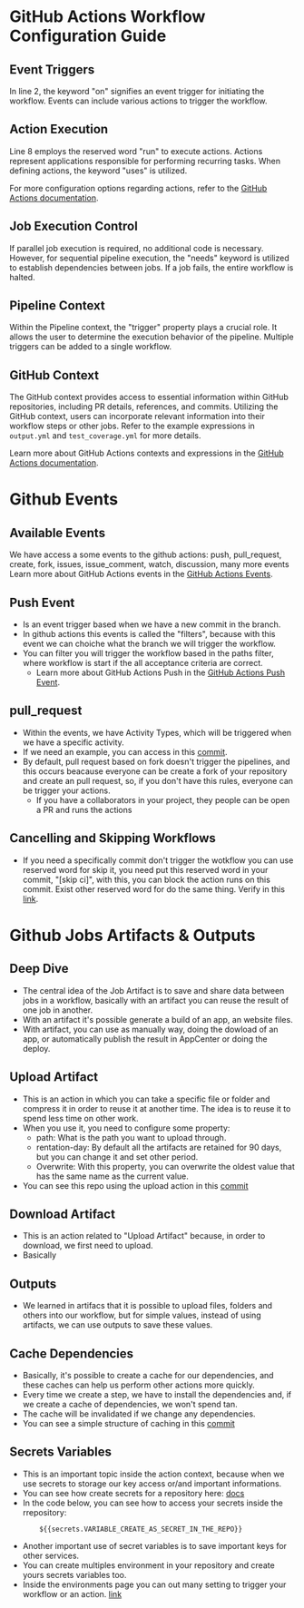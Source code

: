 # GitHub Actions Workflow Configuration Guide

## Event Triggers
In line 2, the keyword "on" signifies an event trigger for initiating the workflow. Events can include various actions to trigger the workflow.

## Action Execution
Line 8 employs the reserved word "run" to execute actions. Actions represent applications responsible for performing recurring tasks. When defining actions, the keyword "uses" is utilized.

For more configuration options regarding actions, refer to the [GitHub Actions documentation](https://github.com/marketplace/actions/checkout).

## Job Execution Control
If parallel job execution is required, no additional code is necessary. However, for sequential pipeline execution, the "needs" keyword is utilized to establish dependencies between jobs. If a job fails, the entire workflow is halted.

## Pipeline Context
Within the Pipeline context, the "trigger" property plays a crucial role. It allows the user to determine the execution behavior of the pipeline. Multiple triggers can be added to a single workflow.

## GitHub Context
The GitHub context provides access to essential information within GitHub repositories, including PR details, references, and commits. Utilizing the GitHub context, users can incorporate relevant information into their workflow steps or other jobs. Refer to the example expressions in `output.yml` and `test_coverage.yml` for more details.

Learn more about GitHub Actions contexts and expressions in the [GitHub Actions documentation](https://docs.github.com/en/actions/learn-github-actions/contexts).

# Github Events 

## Available Events
We have access a some events to the github actions: push, pull_request, create, fork, issues, issue_comment, watch, discussion, many more events
Learn more about GitHub Actions events in the [GitHub Actions Events]( https://docs.github.com/en/actions/using-workflows/events-that-trigger-workflows).

## Push Event 
* Is an event trigger based when we have a new commit in the branch.   
* In github actions this events is called the "filters", because with this event we can choiche what the branch we will trigger the workflow.
* You can filter you will trigger the workflow based in the paths filter, where workflow is start if the all acceptance criteria are correct.
    * Learn more about GitHub Actions Push in the [GitHub Actions Push Event](https://docs.github.com/en/actions/using-workflows/events-that-trigger-workflows#push).


## pull_request 
* Within the events, we have Activity Types, which will be triggered when we have a specific activity.
* If we need an example, you can access in this [commit](https://github.com/C-Brener/MarketToGo_2.0/commit/6d9dc9930d545045536305b355f9378487764e19).
* By default, pull request based on fork doesn't trigger the pipelines, and this occurs beacause everyone can be create a fork of your repository and create an pull request, so, if you don't have this rules, everyone can be trigger your actions.
    * If you have a collaborators in your project, they people can be open a PR and runs the actions

## Cancelling and Skipping Workflows
* If you need a specifically commit don't trigger the wotkflow you can use reserved word for skip it, you need put this reserved word in your commit, "[skip ci]", with this, you can block the action runs on this commit. Exist other reserved word for do the same thing. Verify in this [link](https://docs.github.com/en/actions/managing-workflow-runs/skipping-workflow-runs).

# Github Jobs Artifacts & Outputs

## Deep Dive 
* The central idea of the Job Artifact is to save and share data between jobs in a workflow, basically with an artifact you can reuse the result of one job in another.
* With an artifact it's possible generate a build of an app, an website files.
* With artifact, you can use as manually way, doing the dowload of an app, or automatically publish the result in AppCenter or doing the deploy.

## Upload Artifact
* This is an action in which you can take a specific file or folder and compress it in order to reuse it at another time. The idea is to reuse it to spend less time on other work.
* When you use it, you need to configure some property:
     * path: What is the path you want to upload through.
     * rentation-day: By default all the artifacts are retained for 90 days, but you can change it and set other period.
     * Overwrite: With this property, you can overwrite the oldest value that has the same name as the current value.
* You can see this repo using the upload action in this [commit](https://github.com/C-Brener/MarketToGo_2.0/commit/d3fd4ec67c96bfd980aec0af1551cf5dc2344c02)

## Download Artifact 
* This is an action related to "Upload Artifact" because, in order to download, we first need to upload.
* Basically 

## Outputs
* We learned in artifacs that it is possible to upload files, folders and others into our workflow, but for simple values, instead of using artifacts, we can use outputs to save these values. 

## Cache Dependencies
* Basically, it's possible to create a cache for our dependencies, and these caches can help us perform other actions more quickly. 
* Every time we create a step, we have to install the dependencies and, if we create a cache of dependencies, we won't spend tan.
* The cache will be invalidated if we change any dependencies.
* You can see a simple structure of caching in this [commit](https://github.com/C-Brener/MarketToGo_2.0/commit/ee4317496564c0f7c10ff95683f89624a46639b6)

## Secrets Variables
*  This is an important topic inside the action context, because when we use secrets to storage our key access or/and important informations.
* You can see how create secrets for a repository here: [docs](https://docs.github.com/en/actions/security-guides/using-secrets-in-github-actions#creating-secrets-for-a-repository)
*  In the code below, you can see how to access your secrets inside the rrepository:
    ```
        ${{secrets.VARIABLE_CREATE_AS_SECRET_IN_THE_REPO}}
    ```
* Another important use of secret variables is to save important keys for other services.
* You can create multiples environment in your repository and create yours secrets variables too.
* Inside the environments page you can out many setting to trigger your workflow or an action. [link](https://docs.github.com/en/actions/deployment/targeting-different-environments/using-environments-for-deployment)
